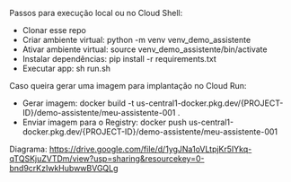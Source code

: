 Passos para execução local ou no Cloud Shell:

 - Clonar esse repo
 - Criar ambiente virtual: python -m venv venv_demo_assistente
 - Ativar ambiente virtual: source venv_demo_assistente/bin/activate
 - Instalar dependências: pip install -r requirements.txt
 - Executar app: sh run.sh

Caso queira gerar uma imagem para implantação no Cloud Run:

 - Gerar imagem: docker build -t us-central1-docker.pkg.dev/{PROJECT-ID}/demo-assistente/meu-assistente-001 .
 - Enviar imagem para o Registry:  docker push us-central1-docker.pkg.dev/{PROJECT-ID}/demo-assistente/meu-assistente-001

Diagrama:
https://drive.google.com/file/d/1ygJNa1oVLtpjKr5IYkq-qTQSKjuZVTDm/view?usp=sharing&resourcekey=0-bnd9crKzIwkHubwwBVGQLg



